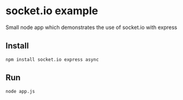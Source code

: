 # socket.io example

Small node app which demonstrates the use of socket.io with express

## Install
	npm install socket.io express async
## Run
	node app.js
